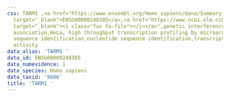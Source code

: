 ```yaml
---
csv: TARM1 ,<a href="https://www.ensembl.org/Homo_sapiens/Gene/Summary?db=core;g=ENSG00000248385"
  target="_blank">ENSG00000248385</a>,<a href="https://www.ncbi.nlm.nih.gov/pubmed/28369544"
  target="_blank"><i class="fas fa-file"></i></a>",genetic interference,functional
  association,HeLa, high throughput transcription profiling by microarray,nucleotide
  sequence identification,nucleotide sequence identification,transcriptional regulation,up-regulates
  activity
data_alias: 'TARM1 '
data_id: ENSG00000248385
data_numevidence: 1
data_species: Homo sapiens
data_taxid: '9606'
title: 'TARM1 '
---
```

